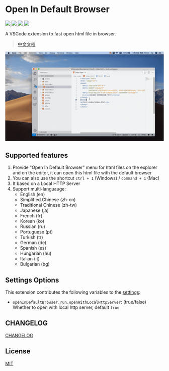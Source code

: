 #  Open In Default Browser

<a href="https://marketplace.visualstudio.com/items?itemName=peakchen90.open-html-in-browser">
  <img src="https://vsmarketplacebadge.apphb.com/version-short/peakchen90.open-html-in-browser.svg">
</a>
<a href="https://marketplace.visualstudio.com/items?itemName=peakchen90.open-html-in-browser">
  <img src="https://vsmarketplacebadge.apphb.com/installs-short/peakchen90.open-html-in-browser.svg
">
</a>
<a href="https://marketplace.visualstudio.com/items?itemName=peakchen90.open-html-in-browser">
  <img src="https://vsmarketplacebadge.apphb.com/downloads-short/peakchen90.open-html-in-browser.svg">
</a>
<a href="https://marketplace.visualstudio.com/items?itemName=peakchen90.open-html-in-browser#review-details">
  <img src="https://vsmarketplacebadge.apphb.com/rating-short/peakchen90.open-html-in-browser.svg">
</a>

A VSCode extension to fast open html file in browser.

> [中文文档](./README.ZH-CN.md)

![preview](./public/preview.gif)


## Supported features

1. Provide "Open In Default Browser" menu for html files on the explorer and on the editor, it can open this html file with the default browser
2. You can also use the shortcut `ctrl + 1` (Windows) / `command + 1` (Mac)
3. It based on a Local HTTP Server
4. Support multi-languauge:
   - English (en)
   - Simplified Chinese (zh-cn)
   - Traditional Chinese (zh-tw)
   - Japanese (ja)
   - French (fr)
   - Korean (ko)
   - Russian (ru)
   - Portuguese (pt)
   - Turkish (tr)
   - German (de)
   - Spanish (es)
   - Hungarian (hu)
   - Italian (it)
   - Bulgarian (bg)


## Settings Options

This extension contributes the following variables to the [settings](https://code.visualstudio.com/docs/getstarted/settings):

- `openInDefaultBrowser.run.openWithLocalHttpServer`: (true/false) Whether to open with local http server, default `true`


## CHANGELOG

[CHANGELOG](./CHANGELOG.md)


## License

[MIT](./LICENSE)
